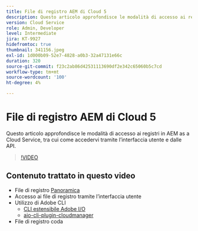 ```yaml
---
title: File di registro AEM di Cloud 5
description: Questo articolo approfondisce le modalità di accesso ai registri in AEM as a Cloud Service, tra cui come accedervi tramite l’interfaccia utente e dalle API.
version: Cloud Service
role: Admin, Developer
level: Intermediate
jira: KT-9927
hidefromtoc: true
thumbnail: 341156.jpeg
exl-id: 1d000b09-52e7-4828-a0b3-32a47131e66c
duration: 320
source-git-commit: f23c2ab86d42531113690df2e342c65060b5c7cd
workflow-type: tm+mt
source-wordcount: '100'
ht-degree: 4%

---
```


# File di registro AEM di Cloud 5

Questo articolo approfondisce le modalità di accesso ai registri in AEM as a Cloud Service, tra cui come accedervi tramite l’interfaccia utente e dalle API.

>[!VIDEO](https://video.tv.adobe.com/v/341156?quality=12&learn=on)

## Contenuto trattato in questo video

+ File di registro [Panoramica](https://experienceleague.adobe.com/docs/experience-manager-learn/cloud-service/debugging/debugging-aem-as-a-cloud-service/logs.html?lang=it)
+ Accesso ai file di registro tramite l’interfaccia utente
+ Utilizzo di Adobe CLI
   + [CLI estensibile Adobe I/O](https://github.com/adobe/aio-cli)
   + [aio-cli-plugin-cloudmanager](https://github.com/adobe/aio-cli-plugin-cloudmanager/blob/main/README.md)
+ File di registro coda